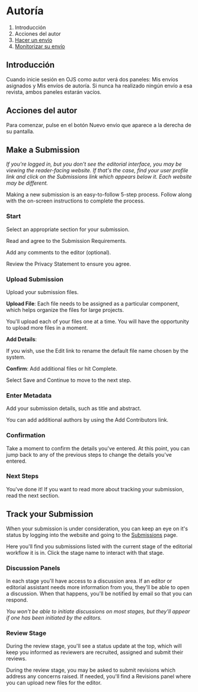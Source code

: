 # Autoría

1. Introducción
2. Acciones del autor
3. [Hacer un envío](authoring.md#make-submission)
4. [Monitorizar su envío](authoring.md#track-submission)

## <a name="orientation"></a>Introducción

Cuando inicie sesión en OJS como autor verá dos paneles: Mis envíos asignados y Mis envíos de autoría. Si nunca ha realizado ningún envío a esa revista, ambos paneles estarán vacíos.

## <a name="author-actions"></a>Acciones del autor

Para comenzar, pulse en el botón Nuevo envío que aparece a la derecha de su pantalla.


## <a name="make-submission"></a>Make a Submission

*If you're logged in, but you don't see the editorial interface, you may be viewing the reader-facing website. If that's the case, find your user profile link and click on the Submissions link which appears below it. Each website may be different.*

Making a new submission is an easy-to-follow 5-step process. Follow along with the on-screen instructions to complete the process.

### <a name="start"></a>Start

Select an appropriate section for your submission.

Read and agree to the Submission Requirements.

Add any comments to the editor (optional).

Review the Privacy Statement to ensure you agree.

### <a name="upload-submission"></a>Upload Submission

Upload your submission files.

**Upload File**: Each file needs to be assigned as a particular component, which helps organize the files for large projects.

You'll upload each of your files one at a time. You will have the opportunity to upload more files in a moment.

**Add Details**: 

If you wish, use the Edit link to rename the default file name chosen by the system.

**Confirm**: Add additional files or hit Complete.

Select Save and Continue to move to the next step.

### <a name="enter-metadata"></a>Enter Metadata

Add your submission details, such as title and abstract.

You can add additional authors by using the Add Contributors link.


### <a name="confirmation"></a>Confirmation

Take a moment to confirm the details you've entered. At this point, you can jump back to any of the previous steps to change the details you've entered.

### <a name="next-steps"></a>Next Steps

You've done it! If you want to read more about tracking your submission, read the next section.

## <a name="track-submission"></a>Track your Submission

When your submission is under consideration, you can keep an eye on it's status by logging into the website and going to the [Submissions](submissions.md) page.

Here you'll find you submissions listed with the current stage of the editorial workflow it is in. Click the stage name to interact with that stage.

### <a name="track-submission-discussions"></a>Discussion Panels

In each stage you'll have access to a discussion area. If an editor or editorial assistant needs more information from you, they'll be able to open a discussion. When that happens, you'll be notified by email so that you can respond.

*You won't be able to initiate discussions on most stages, but they'll appear if one has been initiated by the editors.*

### <a name="track-submission-review"></a>Review Stage

During the review stage, you'll see a status update at the top, which will keep you informed as reviewers are recruited, assigned and submit their reviews.

During the review stage, you may be asked to submit revisions which address any concerns raised. If needed, you'll find a Revisions panel where you can upload new files for the editor.
